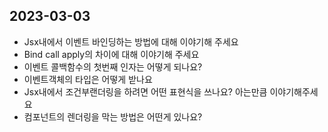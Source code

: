 ## 2023-03-03

- Jsx내에서 이벤트 바인딩하는 방법에 대해 이야기해 주세요 
- Bind call apply의 차이에 대해 이야기해 주세요
- 이벤트 콜백함수의 첫번째 인자는 어떻게 되나요?
- 이벤트객체의 타입은 어떻게 받나요
- Jsx내에서 조건부랜더링을 하려면 어떤 표현식을 쓰나요? 아는만큼 이야기해주세요
- 컴포넌트의 렌더링을 막는 방법은 어떤게 있나요?

